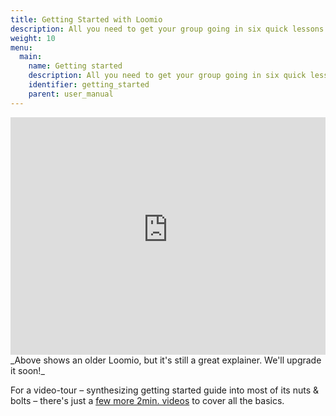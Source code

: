 ```yaml
---
title: Getting Started with Loomio
description: All you need to get your group going in six quick lessons.
weight: 10
menu:
  main:
    name: Getting started
    description: All you need to get your group going in six quick lessons.
    identifier: getting_started
    parent: user_manual
---
```


<iframe width="100%" height="380px" src="https://www.youtube-nocookie.com/embed/JMda6WYx9jM" frameborder="0" allowfullscreen></iframe>
_Above shows an older Loomio, but it's still a great explainer. We'll upgrade it soon!_

For a video-tour – synthesizing getting started guide into most of its nuts & bolts – there's just a [few more 2min. videos](/en/overview-and-how-tos) to cover all the basics.
